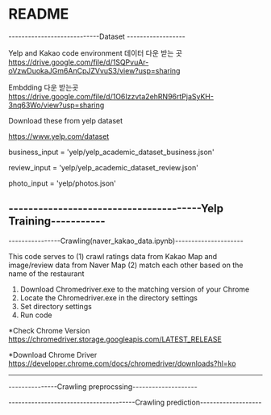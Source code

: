 # README
----------------------------Dataset ------------------

Yelp and Kakao code environment 데이터 다운 받는 곳 https://drive.google.com/file/d/1SQPvuAr-oVzwDuokaJGm6AnCpJZVvuS3/view?usp=sharing 

Embdding 다운 받는곳 https://drive.google.com/file/d/1O6Izzvta2ehRN96rtPjaSyKH-3nq63Wo/view?usp=sharing 


Download these from yelp dataset 

https://www.yelp.com/dataset

business_input = 'yelp/yelp_academic_dataset_business.json'

review_input = 'yelp/yelp_academic_dataset_review.json'

photo_input = 'yelp/photos.json'



---------------------------------------Yelp Training-----------
--------------------



----------------Crawling(naver_kakao_data.ipynb)---------------------


This code serves to (1) crawl ratings data from Kakao Map and image/review data from Naver Map (2) match each other based on the name of the restaurant 

1. Download Chromedriver.exe to the matching version of your Chrome
2. Locate the Chromedriver.exe in the directory settings
3. Set directory settings
4. Run code

*Check Chrome Version
https://chromedriver.storage.googleapis.com/LATEST_RELEASE

*Download Chrome Driver
https://developer.chrome.com/docs/chromedriver/downloads?hl=ko

------------

---------------Crawling preprocssing--------------------



---------------------------------------Crawling prediction-------------------
